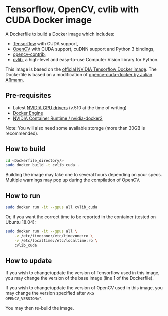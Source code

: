 # Tensorflow, OpenCV, cvlib with CUDA Docker image

A Dockerfile to build a Docker image which includes:
- [Tensorflow](https://github.com/tensorflow/tensorflow) with CUDA support,
- [OpenCV](https://github.com/opencv/opencv) with CUDA support, cuDNN support and Python 3 bindings,
- [opencv-contrib](https://github.com/opencv/opencv_contrib),
- [cvlib](https://github.com/arunponnusamy/cvlib), a high-level and easy-to-use Computer Vision library for Python.

This image is based on the [official NVIDIA Tensorflow Docker image](https://catalog.ngc.nvidia.com/orgs/nvidia/containers/tensorflow).
The Dockerfile is based on a modification of [opencv-cuda-docker by Julian Aßmann](https://github.com/JulianAssmann/opencv-cuda-docker).

## Pre-requisites

- Latest [NVIDIA GPU drivers](https://docs.nvidia.com/datacenter/tesla/tesla-installation-notes/index.html) (v.510 at the time of writing)
- [Docker Engine](https://docs.docker.com/engine/install/)
- [NVIDIA Container Runtime / nvidia-docker2](https://docs.nvidia.com/datacenter/cloud-native/container-toolkit/install-guide.html#docker)

Note: You will also need some available storage (more than 30GB is recommended).

## How to build

```bash
cd <Dockerfile_directory/>
sudo docker build -t cvlib_cuda .
```

Building the image may take one to several hours depending on your specs.  
Multiple warnings may pop up during the compilation of OpenCV.

## How to run

```bash
sudo docker run -it --gpus all cvlib_cuda
```

Or, if you want the correct time to be reported in the container (tested on Ubuntu 18.04):
```bash
sudo docker run -it --gpus all \
	-v /etc/timezone:/etc/timezone:ro \
	-v /etc/localtime:/etc/localtime:ro \
	cvlib_cuda
```

## How to update
If you wish to change/update the version of Tensorflow used in this image, you may change the version of the base image (line 1 of the Dockerfile).

If you wish to change/update the version of OpenCV used in this image, you may change the version specified after <code>ARG OPENCV_VERSION="</code>.

You may then re-build the image.
